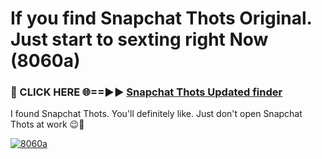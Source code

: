 # If you find Snapchat Thots Original. Just start to sexting right Now (8060a)

<h3>🔴 CLICK HERE 🌐==►► <a href="https://tinyurl.com/mtbk5fxa" rel="nofollow">Snapchat Thots Updated finder</a></h3>

I found Snapchat Thots. You'll definitely like. Just don't open Snapchat Thots at work 😉💬

[![8060a](https://i.imgur.com/Q8WKrnY.jpeg)](https://tinyurl.com/mtbk5fxa)
